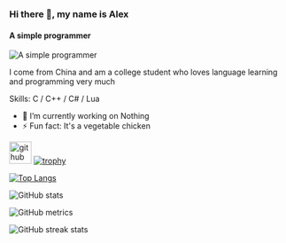 ### Hi there 👋, my name is Alex
#### A simple programmer
![A simple programmer](https://arturssmirnovs.github.io/github-profile-readme-generator/images/banner.png)

I come from China and am a college student who loves language learning and programming very much

Skills: C / C++ / C# / Lua

- 🔭 I’m currently working on Nothing 
- ⚡ Fun fact: It's a vegetable chicken 


[<img src='https://cdn.jsdelivr.net/npm/simple-icons@3.0.1/icons/github.svg' alt='github' height='40'>](https://github.com/null122)
[![trophy](https://github-profile-trophy.vercel.app/?username=null122)](https://github.com/ryo-ma/github-profile-trophy)

[![Top Langs](https://github-readme-stats.vercel.app/api/top-langs/?username=null122)](https://github.com/anuraghazra/github-readme-stats)

![GitHub stats](https://github-readme-stats.vercel.app/api?username=null122&show_icons=true)  

![GitHub metrics](https://metrics.lecoq.io/null122)  

![GitHub streak stats](https://streak-stats.demolab.com/?user=null122)  
